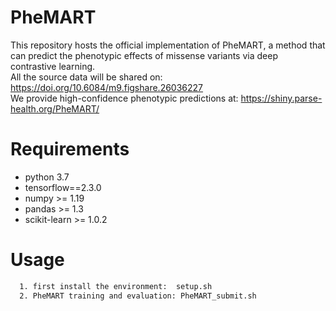 # PheMART
This repository hosts the official implementation of PheMART, a method that can predict the phenotypic effects of missense variants via deep contrastive learning.        
All the source data will be shared on: https://doi.org/10.6084/m9.figshare.26036227   
We provide high-confidence phenotypic predictions at: https://shiny.parse-health.org/PheMART/



# Requirements
* python 3.7
* tensorflow==2.3.0
* numpy >= 1.19
* pandas >= 1.3
* scikit-learn >= 1.0.2

# Usage
```sh
  1. first install the environment:  setup.sh
  2. PheMART training and evaluation: PheMART_submit.sh
```
